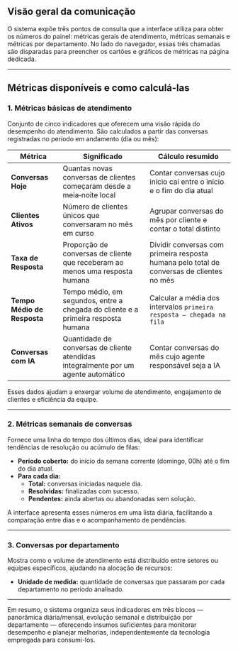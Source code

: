 ## Visão geral da comunicação

O sistema expõe três pontos de consulta que a interface utiliza para obter os números do painel: métricas gerais de atendimento, métricas semanais e métricas por departamento.
No lado do navegador, essas três chamadas são disparadas para preencher os cartões e gráficos de métricas na página dedicada.

---

## Métricas disponíveis e como calculá-las

### 1. Métricas básicas de atendimento
Conjunto de cinco indicadores que oferecem uma visão rápida do desempenho do atendimento. São calculados a partir das conversas registradas no período em andamento (dia ou mês):

| Métrica | Significado | Cálculo resumido |
|--------|-------------|------------------|
| **Conversas Hoje** | Quantas novas conversas de clientes começaram desde a meia‑noite local | Contar conversas cujo início cai entre o início e o fim do dia atual |
| **Clientes Ativos** | Número de clientes únicos que conversaram no mês em curso | Agrupar conversas do mês por cliente e contar o total distinto |
| **Taxa de Resposta** | Proporção de conversas de cliente que receberam ao menos uma resposta humana | Dividir conversas com primeira resposta humana pelo total de conversas de clientes no mês |
| **Tempo Médio de Resposta** | Tempo médio, em segundos, entre a chegada do cliente e a primeira resposta humana | Calcular a média dos intervalos `primeira resposta – chegada na fila` |
| **Conversas com IA** | Quantidade de conversas de cliente atendidas integralmente por um agente automático | Contar conversas do mês cujo agente responsável seja a IA |

Esses dados ajudam a enxergar volume de atendimento, engajamento de clientes e eficiência da equipe.

---

### 2. Métricas semanais de conversas
Fornece uma linha do tempo dos últimos dias, ideal para identificar tendências de resolução ou acúmulo de filas:

- **Período coberto:** do início da semana corrente (domingo, 00h) até o fim do dia atual.
- **Para cada dia:**  
  - **Total:** conversas iniciadas naquele dia.  
  - **Resolvidas:** finalizadas com sucesso.  
  - **Pendentes:** ainda abertas ou abandonadas sem solução.

A interface apresenta esses números em uma lista diária, facilitando a comparação entre dias e o acompanhamento de pendências.

---

### 3. Conversas por departamento
Mostra como o volume de atendimento está distribuído entre setores ou equipes específicos, ajudando na alocação de recursos:

- **Unidade de medida:** quantidade de conversas que passaram por cada departamento no período analisado.

---

Em resumo, o sistema organiza seus indicadores em três blocos — panorâmica diária/mensal, evolução semanal e distribuição por departamento — oferecendo insumos suficientes para monitorar desempenho e planejar melhorias, independentemente da tecnologia empregada para consumi-los.